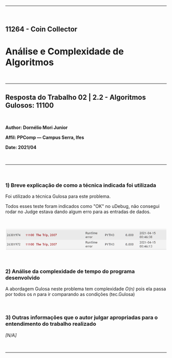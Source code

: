 ___

<br>

## 11264 - Coin Collector
# **Análise e Complexidade de Algoritmos**

<br>

___

## Resposta do Trabalho 02 | 2.2 - Algoritmos Gulosos: 11100

<br>


**Author: Dornélio Mori Junior**

**Affil: PPComp — Campus Serra, Ifes**

**Date: 2021/04**

<br>

___

<br>

### **1) Breve explicação de como a técnica indicada foi utilizada**
Foi utilizado a técnica Gulosa para este problema.



Todos esses teste foram indicados como "OK" no uDebug, não consegui rodar no Judge estava dando algum erro para as entradas de dados.

<br>

![Veredito](./11100-veredito.png)

<br>

### **2) Análise da complexidade de tempo do programa desenvolvido**
A abordagem Gulosa neste problema tem complexidade *O(n)* pois ela passa por todos os $n$ para ir comparando as condições (tec.Gulosa)  


<br>

### **3) Outras informações que o autor julgar apropriadas para o entendimento do trabalho realizado**
_[N/A]_

<br>

___
